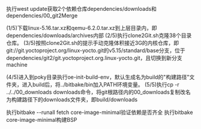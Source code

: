 执行west update获取2个依赖仓库dependencies/downloads和dependencies/00_git2Merge

(1/5)下载linux-5.16.tar.xz和qemu-6.2.0.tar.xz到上层目录内，即dependencies/downloads/archives内部
(2/5)执行clone2Git.sh克隆38个目录仓库。
(3/5)按照clone2Git.sh的提示手动克隆体积接近3G的内核仓库，即git://git.yoctoproject.org/linux-yocto.git的v5.15/standard/base分支，位于dependencies/git2/git.yoctoproject.org.linux-yocto.git，且切换到新分支machine

(4/5)进入到poky目录执行oe-init-build-env，默认生成名为build的"构建路径"文件夹，进入build后，将../bitbake/bin加入PATH环境变量。
(5/5)执行cp -r ../../00_downloads downloads命令，将git根路径内的00_downloads复制改名为构建路径下的downloads文件夹，即build/downloads

执行bitbake --runall fetch core-image-minimal验证依赖是否齐全
执行bitbake core-image-minimal构建BSP
